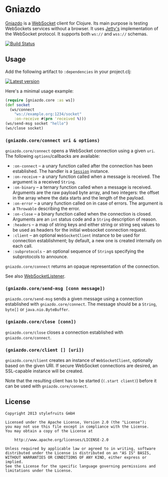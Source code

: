 # Gniazdo

[Gniazdo][def] is a [WebSocket][ws] client for Clojure. Its main purpose is
testing WebSockets services without a browser. It uses [Jetty's][jetty]
implementation of the WebSocket protocol. It supports both `ws://` and `wss://`
schemas.

[![Build Status](https://travis-ci.org/stylefruits/gniazdo.svg)](https://travis-ci.org/stylefruits/gniazdo)

## Usage

Add the following artifact to `:dependencies` in your project.clj:

[![Latest version](https://clojars.org/stylefruits/gniazdo/latest-version.svg)](https://clojars.org/stylefruits/gniazdo)

Here's a minimal usage example:

```clojure
(require [gniazdo.core :as ws])
(def socket
  (ws/connect
    "ws://example.org:1234/socket"
    :on-receive #(prn 'received %)))
(ws/send-msg socket "hello")
(ws/close socket)
```

### `(gniazdo.core/connect uri & options)`

`gniazdo.core/connect` opens a WebSocket connection using a
given `uri`. The following `options`/callbacks are available:

 - `:on-connect` – a unary function called after the connection has been
   established. The handler is a [`Session`][session] instance.
 - `:on-receive` – a unary function called when a message is received. The
   argument is a received `String`.
 - `:on-binary` – a ternary function called when a message is received.
   Arguments are the raw payload byte array, and two integers: the offset
   in the array where the data starts and the length of the payload.
 - `:on-error` – a unary function called on in case of errors. The argument is
   a `Throwable` describing the error.
 - `:on-close` – a binary function called when the connection is closed.
   Arguments are an `int` status code and a `String` description of reason.
 - `:headers` – a map of string keys and either string or string seq values to be
   used as headers for the initial websocket connection request.
 - `:client` – an optional `WebSocketClient` instance to be used for connection
   establishment; by default, a new one is created internally on each call.
 - `:subprotocols` - an optional sequence of `String`s specifying the subprotocols
   to announce.

`gniazdo.core/connect` returns an opaque representation of the connection.

See also [WebSocketListener][listener].

### `(gniazdo.core/send-msg [conn message])`

`gniazdo.core/send-msg` sends a given message using a connection established
with `gniazdo.core/connect`. The message should be a `String`, `byte[]` or
`java.nio.ByteBuffer`.

### `(gniazdo.core/close [conn])`

`gniazdo.core/close` closes a connection established with
`gniazdo.core/connect`.

### `(gniazdo.core/client [] [uri])`

`gniazdo.core/client` creates an instance of `WebSocketClient`, optionally
based on the given URI. If secure WebSocket connections are desired, an
SSL-capable instance will be created.

Note that the resulting client has to be started (`(.start client)`) before it
can be used with `gniazdo.core/connect`.

## License

    Copyright 2013 stylefruits GmbH

    Licensed under the Apache License, Version 2.0 (the "License");
    you may not use this file except in compliance with the License.
    You may obtain a copy of the License at

        http://www.apache.org/licenses/LICENSE-2.0

    Unless required by applicable law or agreed to in writing, software
    distributed under the License is distributed on an "AS IS" BASIS,
    WITHOUT WARRANTIES OR CONDITIONS OF ANY KIND, either express or implied.
    See the License for the specific language governing permissions and
    limitations under the License.

[def]: https://en.wiktionary.org/wiki/gniazdo
[ws]: https://en.wikipedia.org/wiki/WebSocket
[jetty]: http://www.eclipse.org/jetty/
[session]: http://download.eclipse.org/jetty/stable-9/apidocs/org/eclipse/jetty/websocket/api/Session.html
[listener]: http://download.eclipse.org/jetty/stable-9/apidocs/org/eclipse/jetty/websocket/api/WebSocketListener.html
